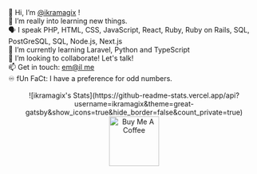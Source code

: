 <div align="left">
👋 Hi, I’m <a href="https://ikramagix.com" target="_blank">@ikramagix</a> !<br>
👀 I’m really into learning new things.<br>
🗣 I speak PHP, HTML, CSS, JavaScript, React, Ruby, Ruby on Rails, SQL, PostGreSQL, SQL, Node.js, Next.js<br>
🌱 I’m currently learning Laravel, Python and TypeScript <br>
💞️ I’m looking to collaborate! Let's talk!<br>
📫 Get in touch: <a href="mailto:hello@ikramagix.com">em@il me</a> <br>
♾️ fUn FaCt: I have a preference for odd numbers.
</div>

<br>

<div align="center">
  ![ikramagix's Stats](https://github-readme-stats.vercel.app/api?username=ikramagix&theme=great-gatsby&show_icons=true&hide_border=false&count_private=true)
<a href="https://www.buymeacoffee.com/ikramagix" target="_blank">
  <img 
    src="https://i.ibb.co/tP37SFx/cuphead-thx-nobg.png" 
    alt="Buy Me A Coffee" 
    width="100">
</a>
</div>

